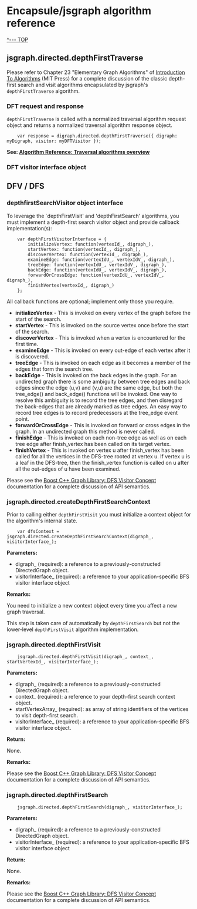 # Encapsule/jsgraph algorithm reference

[^--- TOP](../README.md)

## jsgraph.directed.depthFirstTraverse

Please refer to Chapter 23 "Elementary Graph Algorithms" of [Introduction To Algorithms](https://mitpress.mit.edu/books/introduction-algorithms) (MIT Press) for a complete discussion of the classic depth-first search and visit algorithms encapsulated by jsgraph's `depthFirstTraverse` algorithm.

### DFT request and response

`depthFirstTraverse` is called with a normalized traversal algorithm request object and returns a normalized traversal algorithm response object.

        var response = digraph.directed.depthFirstTraverse({ digraph: myDigraph, visitor: myDFTVisitor });

**See: [Algorithm Reference: Traversal algorithms overview](./algorithms-traversal.md)**

### DFT visitor interface object





## DFV / DFS

### depthfirstSearchVisitor object interface

To leverage the `depthFirstVisit' and 'depthFirstSearch' algorithms, you must implement a depth-first search visitor object and provide callback implementation(s):

        var depthFirstVisitorInterface = {
            initializeVertex: function(vertexId_, digraph_),
            startVertex: function(vertexId_, digraph_),
            discoverVertex: function(vertexId_, digraph_),
            examineEdge: function(vertexIdU_, vertexIdV_, digraph_),
            treeEdge: function(vertexIdU_, vertexIdV_, digraph_),
            backEdge: function(vertexIdU_, vertexIdV_, digraph_),
            forwardOrCrossEdge: function(vertexIdU_, vertexIdV_, digraph_),
            finishVertex(vertexId_, digraph_)
        };

All callback functions are optional; implement only those you require.

- **initializeVertex** - This is invoked on every vertex of the graph before the start of the search.
- **startVertex** - This is invoked on the source vertex once before the start of the search.
- **discoverVertex** - This is invoked when a vertex is encountered for the first time.
- **examineEdge** - This is invoked on every out-edge of each vertex after it is discovered.
- **treeEdge** - This is invoked on each edge as it becomes a member of the edges that form the search tree.
- **backEdge** - This is invoked on the back edges in the graph. For an undirected graph there is some ambiguity between tree edges and back edges since the edge (u,v) and (v,u) are the same edge, but both the tree_edge() and back_edge() functions will be invoked. One way to resolve this ambiguity is to record the tree edges, and then disregard the back-edges that are already marked as tree edges. An easy way to record tree edges is to record predecessors at the tree_edge event point.
- **forwardOrCrossEdge** - This is invoked on forward or cross edges in the graph. In an undirected graph this method is never called.
- **finishEdge** - This is invoked on each non-tree edge as well as on each tree edge after finish_vertex has been called on its target vertex.
- **finishVertex** - This is invoked on vertex u after finish_vertex has been called for all the vertices in the DFS-tree rooted at vertex u. If vertex u is a leaf in the DFS-tree, then the finish_vertex function is called on u after all the out-edges of u have been examined.

Please see the [Boost C++ Graph Library: DFS Visitor Concept](http://www.boost.org/doc/libs/1_55_0/libs/graph/doc/DFSVisitor.html) documentation for a complete discussion of API semantics.

### jsgraph.directed.createDepthFirstSearchContext

Prior to calling either `depthFirstVisit` you must initialize a context object for the algorithm's internal state.

        var dfsContext = jsgraph.directed.createDepthFirstSearchContext(digraph_, visitorInterface_);

**Parameters:**

- digraph_ (required): a reference to a previously-constructed DirectedGraph object.
- visitorInterface_ (required): a reference to your application-specific BFS visitor interface object

**Remarks:**

You need to initialize a new context object every time you affect a new graph traversal.

This step is taken care of automatically by `depthFirstSearch` but not the lower-level `depthFirstVisit` algorithm implementation.

### jsgraph.directed.depthFirstVisit

        jsgraph.directed.depthFirstVisit(digraph_, context_, startVertexId_, visitorInterface_);

**Parameters:**

- digraph_ (required): a reference to a previously-constructed DirectedGraph object.
- context_ (required): a reference to your depth-first search context object.
- startVertexArray_ (required): as array of string identifiers of the vertices to visit depth-first search.
- visitorInterface_ (required): a reference to your application-specific BFS visitor interface object.

**Return:**

None.

**Remarks:**

Please see the [Boost C++ Graph Library: DFS Visitor Concept](http://www.boost.org/doc/libs/1_55_0/libs/graph/doc/DFSVisitor.html) documentation for a complete discussion of API semantics.

### jsgraph.directed.depthFirstSearch

        jsgraph.directed.depthFirstSearch(digraph_, visitorInterface_);

**Parameters:**

- digraph_ (required): a reference to a previously-constructed DirectedGraph object.
- visitorInterface_ (required): a reference to your application-specific BFS visitor interface object

**Return:**

None.

**Remarks:**

Please see the [Boost C++ Graph Library: DFS Visitor Concept](http://www.boost.org/doc/libs/1_55_0/libs/graph/doc/DFSVisitor.html) documentation for a complete discussion of API semantics.
